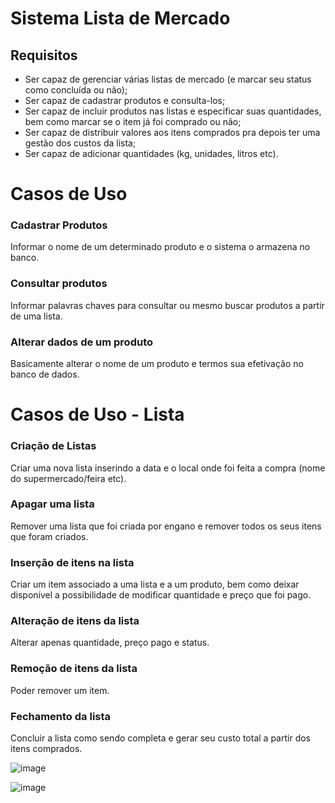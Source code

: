 # Sistema Lista de Mercado
## Requisitos
- Ser capaz de gerenciar várias listas de mercado (e marcar seu status como concluída ou não);
- Ser capaz de cadastrar produtos e consulta-los;
- Ser capaz de incluir produtos nas listas e especificar suas quantidades, bem como marcar se o item já foi comprado ou não;
- Ser capaz de distribuir valores aos itens comprados pra depois ter uma gestão dos custos da lista;
- Ser capaz de adicionar quantidades (kg, unidades, litros etc).

# Casos de Uso
### Cadastrar Produtos
Informar o nome de um determinado produto e o sistema o armazena no banco.

### Consultar produtos
Informar palavras chaves para consultar ou mesmo buscar produtos a partir de uma lista.

### Alterar dados de um produto
Basicamente alterar o nome de um produto e termos sua efetivação no banco de dados.

# Casos de Uso - Lista
### Criação de Listas
Criar uma nova lista inserindo a data e o local onde foi feita a compra (nome do supermercado/feira etc).

### Apagar uma lista
Remover uma lista que foi criada por engano e remover todos os seus itens que foram criados.

### Inserção de itens na lista
Criar um item associado a uma lista e a um produto, bem como deixar disponível a possibilidade de modificar quantidade e preço que foi pago.

### Alteração de itens da lista
Alterar apenas quantidade, preço pago e status.

### Remoção de itens da lista
Poder remover um item.

### Fechamento da lista
Concluir a lista como sendo completa e gerar seu custo total a partir dos itens comprados.

![image](https://github.com/user-attachments/assets/29826ac6-21f4-4bb4-a01a-36d67ab10c25)


![image](https://github.com/user-attachments/assets/a269f1ab-506b-4000-b89c-bb324c6eedc5)
